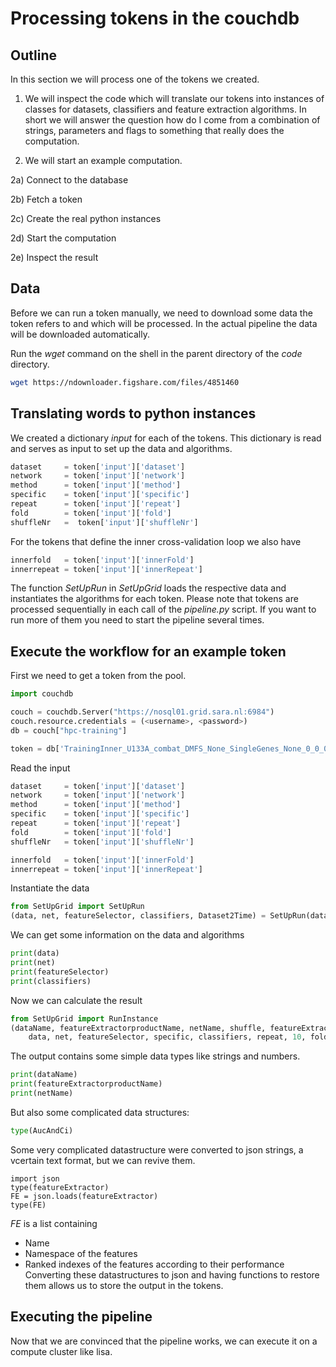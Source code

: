 # Processing tokens in the couchdb

## Outline
In this section we will process one of the tokens we created.

1) We will inspect the code which will translate our tokens into instances of classes for datasets, classifiers and feature extraction algorithms. In short we will answer the question how do I come from a combination of strings, parameters and flags to something that really does the computation.

2) We will start an example computation.

2a) Connect to the database

2b) Fetch a token

2c) Create the real python instances

2d) Start the computation

2e) Inspect the result

## Data
Before we can run a token manually, we need to download some data the token refers to and which will be processed. In the actual pipeline the data will be downloaded automatically.

Run the *wget* command on the shell in the parent directory of the *code* directory.

```sh
wget https://ndownloader.figshare.com/files/4851460
```
## Translating words to python instances

We created a dictionary *input* for each of the tokens. This dictionary is read and serves as input to set up the data and algorithms.

```py
dataset     = token['input']['dataset']
network     = token['input']['network']
method      = token['input']['method']
specific    = token['input']['specific']
repeat      = token['input']['repeat']
fold        = token['input']['fold']
shuffleNr   =  token['input']['shuffleNr']
```
For the tokens that define the inner cross-validation loop we also have

```py
innerfold   = token['input']['innerFold']
innerrepeat = token['input']['innerRepeat']
```
The function *SetUpRun* in *SetUpGrid* loads the respective data and instantiates the algorithms for each token.
Please note that tokens are processed sequentially in each call of the *pipeline.py* script. If you want to run more of them you need to start the pipeline several times.

## Execute the workflow for an example token
First we need to get a token from the pool.

```py
import couchdb

couch = couchdb.Server("https://nosql01.grid.sara.nl:6984")
couch.resource.credentials = (<username>, <password>)
db = couch["hpc-training"]

token = db['TrainingInner_U133A_combat_DMFS_None_SingleGenes_None_0_0_0_0_None']
```

Read the input

```py
dataset     = token['input']['dataset']
network     = token['input']['network']
method      = token['input']['method']
specific    = token['input']['specific']
repeat      = token['input']['repeat']
fold        = token['input']['fold']
shuffleNr   = token['input']['shuffleNr']

innerfold   = token['input']['innerFold']
innerrepeat = token['input']['innerRepeat']
```

Instantiate the data
```py
from SetUpGrid import SetUpRun
(data, net, featureSelector, classifiers, Dataset2Time) = SetUpRun(dataset, network, method)
```
We can get some information on the data and algorithms
```py
print(data)
print(net)
print(featureSelector)
print(classifiers)
```

Now we can calculate the result
```py
from SetUpGrid import RunInstance
(dataName, featureExtractorproductName, netName, shuffle, featureExtractor, AucAndCi) = RunInstance(
    data, net, featureSelector, specific, classifiers, repeat, 10, fold, shuffleNr, Dataset2Time)
```

The output contains some simple data types like strings and numbers.

```py
print(dataName)
print(featureExtractorproductName)
print(netName)
```

But also some complicated data structures:

```py
type(AucAndCi)
```

Some very complicated datastructure were converted to json strings, a vcertain text format, but we can revive them.

```
import json
type(featureExtractor)
FE = json.loads(featureExtractor)
type(FE)
```

*FE* is a list containing
- Name
- Namespace of the features
- Ranked indexes of the features according to their performance
Converting these datastructures to json and having functions to restore them allows us to store the output in the tokens.

## Executing the pipeline
Now that we are convinced that the pipeline works, we can execute it on a compute cluster like lisa. 









